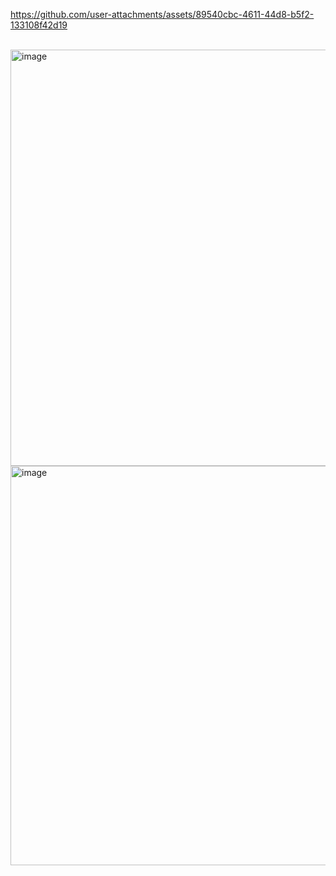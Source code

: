 




https://github.com/user-attachments/assets/89540cbc-4611-44d8-b5f2-133108f42d19




<br>
<img width="666" alt="image" src="https://github.com/user-attachments/assets/7f6e28d5-7c5c-4bbd-bc03-ff283648c0fc">


<br>
<img width="639" alt="image" src="https://github.com/user-attachments/assets/c35b32e7-bd86-4c28-b383-db16ca074baa">



